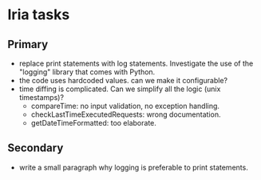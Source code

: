 # Iria tasks
## Primary
- replace print statements with log statements. Investigate the use of the "logging" library that comes with Python.
- the code uses hardcoded values. can we make it configurable?
- time diffing is complicated. Can we simplify all the logic (unix timestamps)?
  - compareTime: no input validation, no exception handling.
  - checkLastTimeExecutedRequests: wrong documentation.
  - getDateTimeFormatted: too elaborate.


## Secondary
- write a small paragraph why logging is preferable to print statements.
